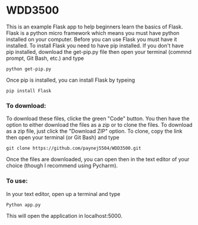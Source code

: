 # WDD3500
This is an example Flask app to help beginners learn the basics of Flask. Flask is a python micro framework which means you must have python installed on your computer. 
Before you can use Flask you must have it installed.
To install Flask you need to have pip installed. If you don't have pip installed, download the get-pip.py file then open your terminal (commnd prompt, Git Bash, etc.) and type 
```
python get-pip.py
```
Once pip is installed, you can install Flask by typeing
```
pip install Flask
```
### To download: 
To download these files, clicke the green "Code" button. You then have the option to either download the files as a zip or to clone the files. 
To download as a zip file, just click the "Download ZIP" option.
To clone, copy the link then open your terminal (or Git Bash) and type
```
git clone https://github.com/paynej5504/WDD3500.git
```
Once the files are downloaded, you can open then in the text editor of your choice (though I recommend using Pycharm).

### To use:
In your text editor, open up a terminal and type
```
Python app.py
```
This will open the application in localhost:5000.
